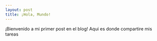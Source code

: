 ```yaml
---
layout: post
title: ¡Hola, Mundo!
---
```


¡Bienvenido a mi primer post en el blog! Aqui es donde compartire mis tareas
